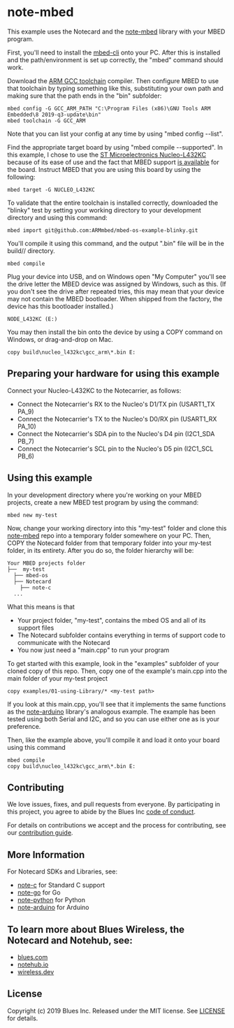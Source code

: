 # note-mbed

This example uses the Notecard and the [note-mbed][note-mbed] library with your MBED program.

First, you'll need to install the [mbed-cli][mbed-cli] onto your PC.  After this is installed and
the path/environment is set up correctly, the "mbed" command should work.

Download the [ARM GCC toolchain][arm-gcc] compiler.  Then configure MBED to use that toolchain by typing something like this, substituting your own path and making sure that
the path ends in the "bin" subfolder:
   ```
   mbed config -G GCC_ARM_PATH "C:\Program Files (x86)\GNU Tools ARM Embedded\8 2019-q3-update\bin"
   mbed toolchain -G GCC_ARM
   ```

Note that you can list your config at any time by using "mbed config --list".

Find the appropriate target board by using "mbed compile --supported".  In this example, I chose to use the
[ST Microelectronics Nucleo-L432KC][vendor-board] because of its ease of use and the fact that MBED support
[is available][mbed-target] for the board.  Instruct MBED that you are using this board by using the following:
   ```
   mbed target -G NUCLEO_L432KC
   ```

To validate that the entire toolchain is installed correctly, downloaded the "blinky" test by setting your
working directory to your development directory and using this command:
   ```
   mbed import git@github.com:ARMmbed/mbed-os-example-blinky.git
   ```

You'll compile it using this command, and the output ".bin" file will be in the build/<target>/<toolchain> directory.
   ```
   mbed compile
   ```

Plug your device into USB, and on Windows open "My Computer" you'll see the drive letter the MBED device was assigned
by Windows, such as this.  (If you don't see the drive after repeated tries, this may mean that your device may
not contain the MBED bootloader.  When shipped from the factory, the device has this bootloader installed.)
   ```
   NODE_L432KC (E:)
   ```

You may then install the bin onto the device by using a COPY command on Windows, or drag-and-drop on Mac.
   ```
   copy build\nucleo_l432kc\gcc_arm\*.bin E:
   ```

## Preparing your hardware for using this example

Connect your Nucleo-L432KC to the Notecarrier, as follows:
  - Connect the Notecarrier's RX to the Nucleo's D1/TX pin (USART1_TX PA_9)
  - Connect the Notecarrier's TX to the Nucleo's D0/RX pin (USART1_RX PA_10)
  - Connect the Notecarrier's SDA pin to the Nucleo's D4 pin (I2C1_SDA PB_7)
  - Connect the Notecarrier's SCL pin to the Nucleo's D5 pin (I2C1_SCL PB_6)

## Using this example

In your development directory where you're working on your MBED projects, create a new MBED test program by
using the command:
   ```
   mbed new my-test
   ```

Now, change your working directory into this "my-test" folder and clone this [note-mbed][note-mbed] repo into
a temporary folder somewhere on your PC.  Then, COPY the Notecard folder from that temporary folder into
your my-test folder, in its entirety.  After you do so, the folder hierarchy will be:

```
Your MBED projects folder
├──  my-test
  ├── mbed-os
  ├── Notecard
    ├── note-c
  ...
```

What this means is that
- Your project folder, "my-test", contains the mbed OS and all of its support files
- The Notecard subfolder contains everything in terms of support code to communicate with the Notecard
- You now just need a "main.cpp" to run your program

To get started with this example, look in the "examples" subfolder of your cloned copy of this repo.  Then,
copy one of the example's main.cpp into the main folder of your my-test project
   ```
   copy examples/01-using-Library/* <my-test path>
   ```

If you look at this main.cpp, you'll see that it implements the same functions as the
[note-arduino][note-arduino] library's analogous example.  The example has been tested using both Serial and I2C,
and so you can use either one as is your preference.

Then, like the example above, you'll compile it and load it onto your board using this command
   ```
   mbed compile
   copy build\nucleo_l432kc\gcc_arm\*.bin E:
   ```
## Contributing


We love issues, fixes, and pull requests from everyone. By participating in this
project, you agree to abide by the Blues Inc [code of conduct].

For details on contributions we accept and the process for contributing, see our
[contribution guide](CONTRIBUTING.md).

## More Information

For Notecard SDKs and Libraries, see:

* [note-c](note-c) for Standard C support
* [note-go](note-go) for Go
* [note-python](note-python) for Python
* [note-arduino](note-arduino) for Arduino

## To learn more about Blues Wireless, the Notecard and Notehub, see:

* [blues.com](https://blues.io)
* [notehub.io][Notehub]
* [wireless.dev](https://wireless.dev)

## License

Copyright (c) 2019 Blues Inc. Released under the MIT license. See
[LICENSE](LICENSE) for details.

[blues]: https://blues.com
[notehub]: https://notehub.io
[note-go]: https://github.com/blues/note-go
[note-python]: https://github.com/blues/note-python
[archive]: https://github.com/blues/note-arduino/archive/master.zip
[code of conduct]: https://blues.github.io/opensource/code-of-conduct
[Notehub]: https://notehub.io

[mbed-cli]: https://os.mbed.com/docs/mbed-os/v5.14/tools/manual-installation.html
[arm-gcc]: https://developer.arm.com/tools-and-software/open-source-software/developer-tools/gnu-toolchain/gnu-rm/downloads
[vendor-board]: https://www.st.com/en/evaluation-tools/nucleo-l432kc.html
[mbed-target]: https://os.mbed.com/platforms/ST-Nucleo-L432KC/
[note-c]: https://github.com/blues/note-c
[note-mbed]: https://github.com/blues/note-mbed
[note-arduino]: https://github.com/blues/note-arduino
[board]: https://www.st.com/en/evaluation-tools/nucleo-l031k6.html
[reference-manual]: https://www.st.com/resource/en/user_manual/dm00231744.pdf
[ide]: https://www.st.com/en/development-tools/stm32cubeide.html
